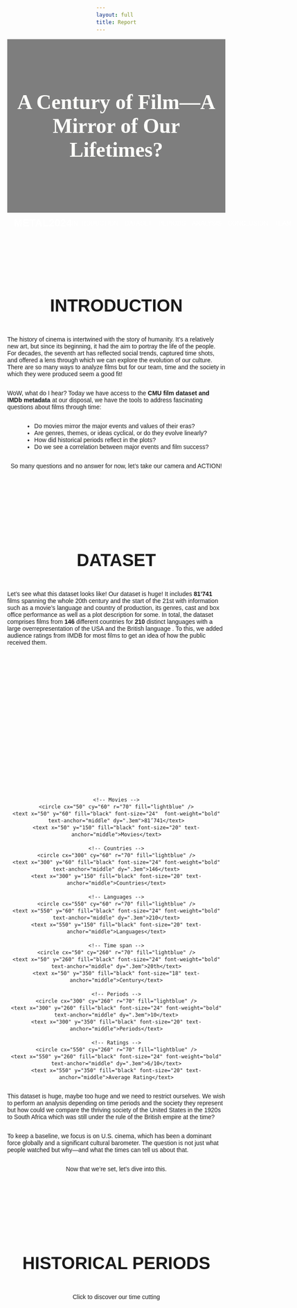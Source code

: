 ```yaml
---
layout: full 
title: Report
---
```


<head>
  <link href="https://fonts.googleapis.com/css2?family=Roboto:wght@400;500;700&display=swap" rel="stylesheet">
</head>

<div style="background-image: url('great+films.jpg'); background-size: cover; background-position: center; width: 100%; height: 400px; display: flex; align-items: center; justify-content: center; color: white; text-align: center; position: relative;">
  <div style="background-color: rgba(0, 0, 0, 0.5); position: absolute; top: 0; left: 0; width: 100%; height: 100%; z-index: 1;"></div>
  <div style="position: sticky; z-index: 2; color: #fefefa; font-family: 'Oswald'">
    <h1 style="font-size: 3rem; margin: 0;">A Century of Film—A Mirror of Our Lifetimes?</h1>
  </div>
</div>


<nav style="background-color: linear-gradient(to right, #01395E, #1D5A6D); padding: 10px 0; position: relative; top: 0; z-index: 1000; display: flex; justify-content: space-between; align-items: center; width: 100%; box-sizing: border-box;">
  <div style="color: white; font-size: 1.5rem; font-weight: bold; padding-left: 15px; flex-grow: 1;">
    METAL2024
  </div>
  <div style="padding-right: 15px; display: flex; gap: 15px;">
    <a href="#introduction" style="color: white; text-decoration: none; text-transform: uppercase;">Introduction</a>
    <a href="#dataset" style="color: white; text-decoration: none; text-transform: uppercase;">Dataset</a>
    <a href="#events" style="color: white; text-decoration: none; text-transform: uppercase;">Periods</a>
    <a href="#analysis" style="color: white; text-decoration: none; text-transform: uppercase;">Analysis</a>
    <a href="#conclusion" style="color: white; text-decoration: none; text-transform: uppercase;">Conclusion</a>
    <a href="#team" style="color: white; text-decoration: none; text-transform: uppercase;">Team</a>
  </div>
</nav>


<a id="introduction"></a>
<div style="padding-top: 60px;">
  <h2 style="text-align: center; text-transform: uppercase; color: #1a1a1a; font-size: 2.5rem; font-weight: 600;">Introduction</h2>
</div>

The history of cinema is intertwined with the story of humanity. It’s a relatively new art, but since its beginning, it had the aim to portray the life of the people. For decades, the seventh art has reflected social trends, captured time shots, and offered a lens through which we can explore the evolution of our culture. There are so many ways to analyze films but for our team, time and the society in which they were produced seem a good fit! 

WoW, what do I hear? Today we have access to the **CMU film dataset and IMDb metadata** at our disposal, we have the tools to address fascinating questions about films through time:
- Do movies mirror the major events and values of their eras?
- Are genres, themes, or ideas cyclical, or do they evolve linearly?
-	How did historical periods reflect in the plots?
-	Do we see a correlation between major events and film success?

So many questions and no answer for now, let’s take our camera and ACTION! 


---

<a id="dataset"></a>
<div style="padding-top: 60px;">
  <h2 style="text-align: center; text-transform: uppercase; color: #1a1a1a; font-size: 2.5rem; font-weight: 600;">Dataset</h2>
</div>

Let’s see what this dataset looks like! Our dataset is huge! It includes **81’741** films spanning the whole 20th century and the start of the 21st with information such as a movie’s language and country of production, its genres, cast and box office performance as well as a plot description for some. In total, the dataset comprises films from **146** different countries for **210** distinct languages with a large overrepresentation of the USA and the British language . To this, we added audience ratings from IMDB for most films to get an idea of how the public received them. 


<div style="text-align: center;">
  <svg width="800" height="500" xmlns="http://www.w3.org/2000/svg">
  
    <!-- Movies -->
    <circle cx="50" cy="60" r="70" fill="lightblue" />
    <text x="50" y="60" fill="black" font-size="24"  font-weight="bold" text-anchor="middle" dy=".3em">81’741</text>
    <text x="50" y="150" fill="black" font-size="20" text-anchor="middle">Movies</text>
  
    <!-- Countries -->
    <circle cx="300" cy="60" r="70" fill="lightblue" />
    <text x="300" y="60" fill="black" font-size="24" font-weight="bold" text-anchor="middle" dy=".3em">146</text>
    <text x="300" y="150" fill="black" font-size="20" text-anchor="middle">Countries</text>
  
    <!-- Languages -->
    <circle cx="550" cy="60" r="70" fill="lightblue" />
    <text x="550" y="60" fill="black" font-size="24" font-weight="bold" text-anchor="middle" dy=".3em">210</text>
    <text x="550" y="150" fill="black" font-size="20" text-anchor="middle">Languages</text>
  
    <!-- Time span -->
    <circle cx="50" cy="260" r="70" fill="lightblue" />
    <text x="50" y="260" fill="black" font-size="24" font-weight="bold" text-anchor="middle" dy=".3em">20th</text>
    <text x="50" y="350" fill="black" font-size="18" text-anchor="middle">Century</text>
  
    <!-- Periods -->
    <circle cx="300" cy="260" r="70" fill="lightblue" />
    <text x="300" y="260" fill="black" font-size="24" font-weight="bold" text-anchor="middle" dy=".3em">10</text>
    <text x="300" y="350" fill="black" font-size="20" text-anchor="middle">Periods</text>
  
    <!-- Ratings -->
    <circle cx="550" cy="260" r="70" fill="lightblue" />
    <text x="550" y="260" fill="black" font-size="24" font-weight="bold" text-anchor="middle" dy=".3em">6/10</text>
    <text x="550" y="350" fill="black" font-size="20" text-anchor="middle">Average Rating</text>
  
  </svg>
</div>  

This dataset is huge, maybe too huge and we need to restrict ourselves. We wish to perform an analysis depending on time periods and the society they represent but how could we compare the thriving society of the United States in the 1920s to South Africa which was still under the rule of the British empire at the time?

To keep a baseline, we focus is on U.S. cinema, which has been a dominant force globally and a significant cultural barometer. The question is not just what people watched but why—and what the times can tell us about that.

Now that we’re set, let's dive into this.

---

<a id="events"></a>
<div style="padding-top: 60px;">
  <h2 style="text-align: center; text-transform: uppercase; color: #1a1a1a; font-size: 2.5rem; font-weight: 600;">Historical Periods</h2>
</div>

Click to discover our time cutting
<html lang="en">
<head>
    <style>
        /* General styling */
        body {
            font-family: Arial, sans-serif;
            margin: 0;
            padding: 20px;
            display: flex;
            justify-content: center;
            align-items: center;
            flex-direction: column;
        }

        h1 {
            text-align: center;
            margin-bottom: 20px;
        }

        /* Grid container for each row*/
        .grid-row {
            display: grid;
            gap: 20px;
            width: 100%;
            max-width: 1200px;
            margin-bottom: 20px;
        }

        /* Row-specific column settings */
        .row-1 {
            grid-template-columns: repeat(4, 1fr); /* 4 items in first row */
        }

        .row-2 {
            grid-template-columns: repeat(3, 1fr); /* 3 items in second row */
        }

        .row-3 {
            grid-template-columns: repeat(3, 1fr); /* 3 items in third row */
        }

        /* Individual item in the grid */
        .period-container {
            text-align: center;
            border: 1px solid #ddd;
            border-radius: 10px;
            padding: 10px;
            background-color: #f9f9f9;
            box-shadow: 0 2px 5px rgba(0, 0, 0, 0.1);
        }

        /* Clickable image */
        .period-image {
            cursor: pointer;
            width: 100%;
            aspect-ratio: 4 / 3;
            object-fit: cover; 
            border-radius: 10px;
            transition: transform 0.2s;
        }

        .period-image:hover {
            transform: scale(1.05);
        }

        /* Hidden text */
        .period-text {
            display: none;
            margin-top: 10px;
            font-size: 14px;
            line-height: 1.5;
        }
    </style>
</head>
<body>
    <div class="grid-row row-1">
        <!-- Add a period for each historical event -->
        <div class="period-container">
            <div class="default-text" id="default-text1"><strong>The Progressive Era:<br>1900-1914</strong></div>
            <img src="progressive-era.jpg" alt="Progressive Era" class="period-image" onclick="toggleText('text1')" />
            <div id="text1" class="period-text">
                At the beginning of the 20th century, the USA were driven by progressivism, a social democratic movement that rose in response to the massive industrialization of the late 19th century. It brought many reforms seeking to improve the conditions of the middle and working classes. This period saw a general improvement of the population’s quality of life with a prosperous economy and a push for social equality and women’s rights.
            </div>
        </div>
        <div class="period-container">
            <div class="default-text" id="default-text2"><strong>World War I:<br>1914-1918</strong></div>
            <img src="ww1.jpg" alt="World War I" class="period-image" onclick="toggleText('text2')" />
            <div id="text2" class="period-text">
                As the first World War erupted, the USA chose to remain neutral. Even though the public opinion was generally more friendly towards the Allies (UK, France, Russia, …) than the Central Powers (Germany, Austria-Hungary, Ottoman Empire, …), they preferred not to engage in battle. However, they still looked to prepare for the possibility of war and strengthened the military powers, especially the Navy. Over time, the American people saw Germany as being increasingly hostile and it was announced in 1917 that the United States were entering the war siding with the Allies. 
            </div>
        </div>
        <div class="period-container">
            <div class="default-text" id="default-text3"><strong>The Roaring Twenties:<br>1918-1929</strong></div>
            <img src="roaring-twenties.jpg" alt="The Roaring Twenties" class="period-image" onclick="toggleText('text3')" />
            <div id="text3" class="period-text">
                The 1920s, also known as the Roaring Twenties, saw the USA ending getting out of WW1 as victors and with few economic losses. These years were similar to the Progressive Era in that America continued its economic growth and prosperity. The incomes of working people increased along with those of middle class and wealthier Americans resulting in a increased consumerism. The automobile and electricity industries thrived and radically changed the people’s way of life. But the Roaring twenties are also the start of the prohibition, where the distribution of alcohol became illegal in hope to eradicate alcoholism. However, this did not solve the problem and brought an even greater one as many gangs took over the alcohol market and rapidly grew more and more violent.
            </div>
        </div>
        <div class="period-container">
            <div class="default-text" id="default-text4"><strong>The Great Depression:<br>1929-1939</strong></div>
            <img src="great-depression.jpg" alt="The Great Depression" class="period-image" onclick="toggleText('text4')" />
            <div id="text4" class="period-text">
                The Wall Street Crash of 1929 brought an abrupt end to the Roaring Twenties. A lot of people had invested their money on the stock market that was very loosely regulated and as the economy plummeted, they were left with massive debt. This is a period of huge poverty and unemployment as a fourth of the population came jobless by 1933. The whole decade resulted in efforts to gradually recover the economy and employment rate.
            </div>
        </div>
    </div>
    <!-- Row 2 with 3 containers -->
    <div class="grid-row row-2">
        <div class="period-container">
            <div class="default-text" id="default-text5"><strong>World War II:<br>1939-1945</strong></div>
            <img src="ww2.jpg" alt="World War II" class="period-image" onclick="toggleText('text5')" />
            <div id="text5" class="period-text">
                As the second World War began, the industry changed rapidly to support the war effort. The employment rate rose back up and even women joined the workforce to replace the people enrolled in the army. Productivity was increased to match the demands of a growing military force, and a lot of efforts were made to ensure the national unity. In this sense, the movie industry of Hollywood worked an impressive propaganda to consolidate the Americans’ patriotism and resentment towards Germany.
            </div>
        </div>
        <div class="period-container">
            <div class="default-text" id="default-text6"><strong>The Early Cold War:<br>1946-1960</strong></div>
            <img src="early-cold-war.jpg" alt="The Early Cold War" class="period-image" onclick="toggleText('text6')" />
            <div id="text6" class="period-text">
                The USA got out of the war as one of the most influential countries in the world along with the USSR. This period was one of high economic growth and prosperity for the American people. Nonetheless, it was also marked by the Red Scare, the fear of the other superpower of that time, The communist USSR. The two nations with radically different political views were competing to see which one would shape the future of the world. As well as providing help to rebuild their allies’ nations in Europe and engaging in wars against communism across the globe, the States embarked on a race both in nuclear armament and on space discovery. Inside the country, a large propaganda was set up against communism and people were prosecuted if they were too far on the left political wing. 
            </div>
        </div>
        <div class="period-container">
          <div class="default-text" id="default-text7"><strong>The Civil Rights Movement:<br>1960-1970</strong></div>
          <img src="civil-rights.jpg" alt="The Civil Rights Movement" class="period-image" onclick="toggleText('text7')" />
          <div id="text7" class="period-text">
              The Civil Rights Movement of the 50s and 60s saw the African American population fight to promote racial equality and the rights of the black people. It was a moment of great social changes that confronted the United States to the incoherences of their self-proclaimed position of leaders of the democracy. This mostly non-violent movement led by figures such as Martin Luther King Jr., Malcolm X or Fannie Lou Hamer brought the abolition of many discriminative laws and laid a legal groundwork to promote equality and civil rights. This period also saw the culmination of the space race as, in 1969, Neil Armstrong became the first human to set foot on the moon
          </div>
        </div>
    </div>
    <!-- Row 3 with 3 containers -->
    <div class="grid-row row-3">
        <div class="period-container">
          <div class="default-text" id="default-text8"><strong>The Late Cold War<br>1971-1991</strong></div>
          <img src="late-cold-war.jpg" alt="The Late Cold War" class="period-image" onclick="toggleText('text8')" />
          <div id="text8" class="period-text">
              As the Cold War continued, the USA slowly but surely gained the upper hand against the USSR. The American economy was growing steadily while communism started to show its economical flaws. At the same time, many pro-peace movements rose in America as the population was fed up with the many conflicts around the globe in which the States were involved. Conflicts such as the Vietnam war angered the population that didn’t understand why American people had to die so far from their home.
          </div>
        </div>
        <div class="period-container">
          <div class="default-text" id="default-text9"><strong>The Post-Cold War and the New World Order:<br>1992-2001</strong></div>
          <img src="post-cold-war.jpg" alt="The Post-Cold War" class="period-image" onclick="toggleText('text9')" />
          <div id="text9" class="period-text">
              The end of the Soviet Union in 1991 left the United States as victors of the Cold War and established them as the only superpower of the world. In a world entering globalisation and the starting years of internet, the American culture thrived and influenced the whole world. If there was no communism to fight, the US army was still present in many regions of the world to serve their interests. For example, many soldiers were sent in the Arabic peninsula because of the large reserves of Oil present in the region.
          </div>
        </div>
        <div class="period-container">
        <div class="default-text" id="default-text10"><strong>The War on terrorism:<br>2001-present</strong></div>
        <img src="9_11.png" alt="The War on terrorism" class="period-image" onclick="toggleText('text10')" />
          <div id="text10" class="period-text">
            The attacks of the 11th of September shocked the world and even more so the United States. They discovered a new kind of war they weren't ready for, terrorism. The enemy could be pretty much anyone, and there was no clear way to counterattack. This brought a lot of fear and distrust to the population, and the USA started a more self-centred politic and restricted the access inside their borders and.
          </div>
        </div>
    </div>

    <script>
        // Toggle visibility of the text
        function toggleText(id) {
            const textElement = document.getElementById(id);
            textElement.style.display = textElement.style.display === 'block' ? 'none' : 'block';
        }
    </script>
</body>
</html>


---

<a id="analysis"></a>
<div style="padding-top: 60px;">
  <h2 style="text-align: center; text-transform: uppercase; color: #1a1a1a; font-size: 2.5rem; font-weight: 600;">Analysis</h2>
</div>

## Genre-ally Speaking: A Plot Twist in Movie History

{% include line_theme_years_plot.html %}

This graph visualizes the evolution of movie themes from 1900 to 2020, showing the total number of movies for each theme over the years. It highlights the early prominence of "Short/Silent" films, with a sharp peak followed by a decline, while genres like "Action/Adventure/Thriller" and "Drama/Mystery" grew in prominence in later years. Additionally, the graph displays the evolution of other themes such as "Black and White", "Romance", "Musical", "Horror/Crime", "Science Fiction/Fantasy", "Historical/Biographical/Documentary", and "Independent/Experimental/LGBT". We will analyze some of these themes in more detail shortly.

<table style="width: 90%; border-collapse: collapse; table-layout: fixed;">
  <tr>
    <td style="width: 50%; word-wrap: break-word; padding-right: 15px; overflow: hidden;">
      {% include line_start_3.html %}
    </td>
    <td style="width: 50%; word-wrap: break-word; padding-left: 15px; overflow: hidden; margin-top: 10px;">
      {% include line_end_3.html %}
    </td>
  </tr>
</table>


<table>
  <tr>
    <td>
      <img src="bnw-silent.jpg" alt="Image" width="600" />
    </td>
    <td>
      <strong>Short/Silent Films:</strong>  
        In the early days of cinema, short and silent films dominated due to simple technology, universal accessibility, and their novelty, which attracted large audiences. Peaking around 1920, their popularity declined sharply with the rise of sound in the late 1920s, which transformed filmmaking and diminished the appeal of silent films.  
      <br><br>

      <strong>Black-and-White Films:</strong> 
        Black-and-white films dominated early cinema due to the lack of affordable color technology, peaking around 1940. Their decline after 1960 coincided with the widespread adoption of color film, which made black-and-white less popular. However, a resurgence after 2000 reflects its enduring appeal as an artistic and stylistic choice for filmmakers. 
      <br><br>

      <strong>Independent/Experimental/LGBT Films:</strong> 
        The scarcity of independent, experimental, and LGBT films before 1980 reflects production constraints and censorship. Their rise after 1980 aligns with social movements and cultural shifts, fostering diverse voices and enabling filmmakers to explore unconventional themes and artistic approaches.
    </td>
  </tr>
</table>

<table>
  <tr>
    <td>
      <strong>Drama/Mystery:</strong>  
        The gradual increase in drama and mystery movies may be attributed to the timeless appeal of these genres. These themes explore fundamental human experiences and stories that remain relevant across generations, which sustains audience interest. The peak between 2000-2010 could be influenced by changing social contexts which lead to different types of stories that become popular, as well as a general trend in movie production across all genres.
      <br><br>

      <strong>Action/Adventure/Thriller:</strong> 
      The sharp rise in action, adventure, and thriller films after 1970 is likely due to advancements in special effects, which made it possible to produce more spectacular and visually engaging films in these genres. 
      <br><br>

      <strong>Comedy:</strong> 
      The early peak of comedy in the 1940s may be due to the popularity of "screwball comedies" during the Great Depression and World War II as a form of escapism.  The later peak for comedy around 2000, similar to other genres, is likely the result of the general increase in movie production.
    </td>
    <td>
      <img src="missionimpossible.jpg" alt="Image" width="700" />
    </td>
  </tr>
</table>


{% include line_theme_periods_plot.html %}

This graph illustrates the evolution of movie themes over time, depicting the number of movies for each theme. It highlights the rise and fall of various themes, such as the decline of "Short/Silent" films and the growing popularity of genres like "Action/Adventure/Thriller", "Drama/Mystery", and "Comedy".

{% include bar_theme_period.html %}
This graph illustrates the changing proportions of movie themes across different historical periods, such as "The Belle Époque," "World War I," and "The War on Terror." It highlights how themes like "Short/Silent" films dominated earlier periods, while genres such as "Action/Adventure/Thriller," "Drama/Mystery," and "Comedy" became more prominent in later times.

{% include period_corr_matrix.html %}
This matrix provides a quick visual overview, allowing for the identification of groups of historical periods with similar thematic patterns, as well as highlighting periods with distinctively different thematic trends.

---
## Let's see what we are talking about !
Even if we rather watch a film than just read about it, we have here acces to beautiful summaries already processed by some magic NLP algorithms. I know , I know this is old school.. you'd prefer to watch some trailer, but here we can learn a lot from these summaries. What do they tell us ? Can we identify any trends across different eras? Are there any particular patterns or particularities?
So many questions and yet no anwser but le'ts dive into text.
<div style="text-align: center;">
  <img src="WordcloudTrailers.png" alt="Pikachu Ratings" width="500" />
</div>
For this textual analysis we took the whole processed summaries corpus and tried to do a general classification between films and the eras we picked. This map is made based on common words that we think are deeply related to a perdiod and if the sum of these words pass a certain treshold well ... We classify them as such !
Here are some Wordclouds based one each periods. These are common words from the films using TF-IDF.
<div style="text-align: center;">
  <div style="display: inline-block; margin: 5px;">
    <img src="WW1.png" alt="Image 1" width="300" />
  </div>
  <div style="display: inline-block; margin: 5px;">
    <img src="WW2.png" alt="Image 2" width="300" />
  </div>
  <div style="display: inline-block; margin: 5px;">
    <img src="CivilRights.png" alt="Image 3" width="300" />
  </div>
  <div style="display: inline-block; margin: 5px;">
    <img src="ColdWar.png" alt="Image 4" width="300" />
  </div>
  <div style="display: inline-block; margin: 5px;">
    <img src="Postcold.pngpng" alt="" width="300" />
  </div>
  <div style="display: inline-block; margin: 5px;">
    <img src="991.png" alt="Image 6" width="300" />
  </div>
</div>

Some terms are expected other less but do these classified films and wordclouds match their own periods or are they reccurent through years ? We can also highlight some topics thanks to LDA method to see if there are similarities between periods. 

For example here if we focus on temporality for films classified on war on terror we see the huge rise after the 2001 attacks on World Trade Center , but we also see some outliers with film already putting terrorism subject on the camera. 
Howver as expected we see that this subject is a modern one as it its present only in recent times through the plots
<div style="text-align: center;">
  <img src="ttt.png" alt="Pikachu Ratings" width="600" />
</div>
There is significant variability, indicating that historical events have long been a source of inspiration for movie directors. Even today, filmmakers continue to explore these themes, offering their own unique perspectives on pivotal moments in history.

### Causal Inference

To compare attributes of films from different time periods, we wanted to engage in causal inference to understand whether observed differences in film characteristics were truly due to the time period itself, or if they were influenced by other factors.

[Causal inference](https://en.wikipedia.org/wiki/Causal_inference) allows us to draw more reliable conclusions about the effect of a specific factor (in this case, the time period) on film attributes, rather than just identifying correlations. However, in observational data like ours, where films from different time periods are not randomly assigned, (hidden) covariables might be influencing both the period and the outcomes (such as genre trends, budgets, or technological shifts). Without controlling for these covariates, any conclusions about the impact of the time period could be misleading.

In an attempt to address this issue, we turned to [propensity score matching](https://en.wikipedia.org/wiki/Propensity_score_matching) (PSM). PSM helps us create comparable groups by matching films from different time periods that have similar characteristics, in this our case, genre and ratings (budget data was too sparse to be representative). By doing so, we can try to isolate the impact of the time period itself, reducing the bias introduced by the covariates. In theory, PSM allows us to mimic a randomized controlled experiment, where films from different periods are as similar as possible, except for their time of production.

We used logistic regression to estimate the propensity scores for each film, which represent the likelihood of a film being produced in a specific time period based on its genre and ratings. We then matched films from different periods based on these scores, using maximum weight matching (the PS as the weights), creating comparable groups for analysis. All our code is available in the [GitHub repository](https://github.com/epfl-ada/ada-2024-project-metal2024/tree/main/src/causal_inference). 

Our second issue, which we did not address in this analysis, is that the maximum weight matching algorithm we used is O(n³), which makes it computationally expensive for large datasets. To remediate this, we uniformly sampled a subset of the data for our analysis, which could introduce some bias, and some variance. We picked a the biggest subset we could, and added the number of movies for each period in the title of each graph to give an idea of the representativity of our sample.

#### Named Entity Recognition

Our [movie corpus dataset](http://www.cs.cmu.edu/~ark/personas/) included a [Stanford Core-NLP](https://www.wikidata.org/wiki/Q32998961) processed plot summary containing [named entities](https://en.wikipedia.org/wiki/Named-entity_recognition). We used this information to identify the most common entities mentioned in the plot summaries across different time periods. These named entities could provide insights into the dates, characters, locations, lexical information about time, money, durations and more.

<div style="text-align: center;">
  <img src="assets/svg/ORGANIZATION.svg" alt="SVG1" width="900" />
</div>

The films from the Civil Rights Movement has some interesting `ORGANIZATION` named entities, such as `Times`, which could be linked the the [New York Times](https://en.wikipedia.org/wiki/The_New_York_Times), but also `King` which could be linked to [Martin Luther King Jr](https://en.wikipedia.org/wiki/Martin_Luther_King_Jr.). `Armstrong` could be linked to the musician [Louis Armstrong](https://en.wikipedia.org/wiki/Louis_Armstrong) who won awards in the 1960s, but it is unlikely that it is also linked to the astronaut [Neil Armstrong](https://en.wikipedia.org/wiki/Neil_Armstrong), as he step foot on the moon in 1969, with films taking years to be produced. All of which the Great Depression time period doesn't have. Other entities such as `Sharks` remain hard to interpret.

<div style="text-align: center;">
  <img src="assets/svg/ORGANIZATION_2.svg" alt="SVG1" width="900" />
</div>

Still comparing the `ORGANIZATION` named entities, we see that both World War II and Post Cold War periods have Nazi Germany related entities, which could be due to films about the war being released, for some of them, after the war. The second time period interestingly introduces new entities, although they are hard to interpret.

<div style="text-align: center;">
  <img src="assets/svg/LOCATION.svg" alt="SVG1" width="900" />
</div>

Unfortunately, the results were not as insightful as we had hoped. Most Named Entities were too sparse to draw meaningful conclusions, and the most common ones were generic and not specific to any time period. Results between more periods and more named entities can be found in our repository.

#### NGrams and TF-IDF

[NGrams](https://en.wikipedia.org/wiki/N-gram) are another way to analyze text data, capturing the most frequent sequences of words that can provide context and meaning. Unfortunately these didn't provide meaningful insights for our analysis, as the most common n-grams were generic and not specific to any time period. 
To remedy this, we ranked 1-3 grams not by their plain frequency in the plots for the films from a given time interval but according to their [TF-IDF](https://en.wikipedia.org/wiki/Tf-idf) score. This allowed us, in theory, to identify the most important words for each time period, based on their frequency in the plots and their rarity in the whole corpus.

<div style="text-align: center;">
  <img src="assets/svg/TF-IDF_NGRAMS_1.svg" alt="SVG1" width="900" />
</div>

The word `new` is slightly more present in the Late Cold War than in the Post-Cold War, but we can't draw any meaningful conclusions from this, as it also could be due, for example, to the mention of `New York` or `New World City` in the plots.

<div style="text-align: center;">
  <img src="assets/svg/TF-IDF_NGRAMS_2.svg" alt="SVG2" width="900" />
</div>

Strangely, the word `war` was more present during movies from the Roaring Twenties than during World War II. `american` is more present in the second than in the first.

Again, the results were not as insightful as we had hoped. Most of the top TF-IDF n-grams were in all time periods, and the differences were not significant enough to draw meaningful conclusions. This could be due to the nature of the movie plots, which often contain similar elements regardless of the time period. Results between more periods can be found in our repository.


## Movie ratings, another metric for popularity ?
Cinema is art, and as all art, people can like it, or hate it. Nowadays cinephiles have letterboxed accounts telling everyone their favourite movies. However this has not always been the case, just a few years ago the biggest movie ratings aggregator was IMDB, where people ranted about the latest movie they disliked, or conversly praised an old unknown movie from 50 years ago they found in a videoclub. One idiom often coming back is "It was better before", and cinema is not an exception. The top 100 movies from the [American Film Institute](https://www.afi.com/afis-100-years-100-movies-10th-anniversary-edition/) does not contain a single movie after 2000, and the vast majority of them came out before the 70s. Are movies worse nowadays or do people just want to appear special by showing off their cinematc culture of old movies ?

For this part we will use the ratings from the IMBD dataset, which we added to the movies of our dataset. Additionally, we'll receive the help from multiple famous detectives that accepted to help us in this hard mission. 
We've already seen he number of movies that came out each year, but now let's see which one of those have a rating: 
{% include RatingsNbrOfMovies.html %}

**Good news, it seems we have a fair amount of data !** This means we will be able to get useful insights without relying to much on assumptions because of missing data. The only problematic years are around 2007 where we have some missing ratings but drastically outscaled by the huge amount of movies with ratings and the 1915s where the movies without ratings outnumber the movies with a rating. We'll keep this in mind when comparing the early periods with later ones in our analysis. 
<table>
  <tr>
    <td>
    The first detective to jump in is Sherlock Holmes, a wise man that never gets thrown off by numbers. One important thing he tells us is that a rating is worth nothing without the number of votes. When he arrives at a crime scene, he always judges the number of witnesses, and their claims. We take that into account and plot the sum of all votes for each year, and the average votes per movie. Thanks Sherlock !
    </td>
    <td>
      <img src="RatingsSherlock.png" alt="Image" width="700" />
    </td>
  </tr>
</table>


{% include RatingsNbrVsTime.html %}


Indeed Sherlock was right, the total number of votes increases drastically over the years (notice the log scale !) and the mean number of votes per movies also. Again, this means analysing older movies, especially before the 1960s will have to be put in context. 

<table>
  <tr>
    <td>
      <img src="RatingsPikachu.png" alt="Image" width="1100" />
    </td>
    <td>
Now that we know this, let's dive into the ratings themselves, and plot them over the years. A friend of us, Detective Pikachu does not like uncertainty, so due to the high variability of ratings, he tells us to use errorbars. He also mentions something about weighting the rating for each year. That seems like a good intuition; movies with a lot of ratings should impact their average consequently. We compute this weighted average rating by multiplying each movie's rating with the number of votes for said movie.
    </td>
  </tr>
</table>


{% include RatingsWithErrorBars.html %}

<div style="text-align: center;">
  <img src="RatingsPikachuOh.png" alt="Pikachu Ratings" width="400" />
</div>


**What a Surprising Result!! Even detective pikachu is thrown off guard**. From 1913 on, the weighted movie rating is constantly better than the average. Even more than that, it's outside the error-bars ! This can only mean one thing. The rating of a movie, and the number of votes is not totally uncorrelated. The year 1973 seems to be the best year in terms of weighted rating, but just any normal year in mean ratings, there must be a reason!

<table>
  <tr>
    <td>
    This task requires deeper understanding, we'll ask a person that always has the right tools to analyse data: Inspector Gadget. Luckily he has exactly what we need, a way to compute correlation. If we find any correlation between the ratings and the number of votes, it might explain why the weighted average is so off the mean. Using his multiple arms, Inspector Gadget gives us the Pearson Correlation coefficient which captues linear correlation, and the Spearman capturing non-linear monotonic correlation. 
    </td>
    <td>
      <img src="RatingsGadget.png" alt="Image" width="700" />
    </td>
  </tr>
</table>



{% include RatingsCorr.html %}

Indeed, there is something going on here, the year 1973 seems has much more correlation than the average data, and year 1949 even more ! Mister gadget advises us to plot the number of votes against the rating of a movie, he gives a last tool to only use with caution before leaving, we'll keep it preciously. 

{% include RatingsScatterPlotUgly.html %}

<table>
  <tr>
    <td>
    <strong>Ugh that's so ugly, we need to do something about that! </strong>
    We're sorry mister Gadget, but it's already the time to use your secret tool. But we'll do it with extreme caution.
    <br> <strong>We will forever remember the words from Miss Sakota:</strong>
    </td>
    <td>
      <img src="RatingsSpiderman.png" alt="Image" width="700" />
    </td>
  </tr>
</table>



With the Greatest caution, we use the **log scale** given by Mr Gadet, hoping it will make this graph useful in any way. 

{% include RatingsScatterPlot.html %}

Indeed this is much more readable, there's so much to say. First let's understand this plot correctly, because as a real detective would do, we will analyze every detail of it in later parts, to get the whole meaning of it. First we can see that most of the movies are concentrated in the center, between 200 and 10k votes. Since there are som many of them it's hard to detect any particular tendency, but one thing we notice is this is the range where we have the most movies under a rating of 4.  
Above 100k votes, the movie ratings seem to be increasing, until we only have a few movies above 1M votes, which all have a rating above 8. On the other side, we notice that the only few movies with a rating above 9, have less than 200 votes, and they are practically unknown. However this plot is still to dense, let's get back to our example years from before: 

{% include RatingsScatterPlotYears.html %}

Indeed the distribution for the 3 chosen years is not the same at all, just look at the huge amount of movies below 4 in 2006. 
Even though they do not have that many votes individually, together they still add up. And now take advantage of the interactive plot and zoom on the right side of the plot. First we'll notice that no single movie from 1949 has more than 50k votes. Ans also notice the difference in distribution between 1973 and 2006. In 1973, all movies above 20k votes have a rating of at least 6.9, no wonder the weighted average is so high !

<table>
  <tr>
    <td>
      <img src="RatingsColumbo.png" alt="Image" width="500" />
    </td>
    <td>
A familiar face jumps in, telling us that we should click on the 2006 label on the right to turn off the movies of that year, and dive deep into a more precise comparison between 1949 and 1973. We would like to understand why 1949 has a higher spearman coefficient. Looking at the points the 1973 seem sparser, and 1949 seems practically linear, so why is the pearson coefficient so low ? Columbo's sharp mind answers before we could even think about it: Because of the log scale. Here the correlation is not linear, but logarithmic, that's why the spearman coefficient is higher, as it captures the monotonic increase of the logarithm. 
    </td>
  </tr>
</table>


However Columbo's not totally happy with our analysis, saying we lack some overview. He's right, let's come back to a dimension we've already explored before:
Theme popularity over periods:  

### Genre popularity over the years

<table>
  <tr>
    <td>
We've already compared movie genres in the second part of this datastory, so what will the ratings tell us we did not know already ?
Hercule Poirot might have some answers for us, as he has been around for quite a while now, and he even starred in a Black-and-White Movie Alibi in 1931.
He probably knows if we can see the decline of the 3 most popular themes of the early years in terms of ratings as well as number of movies ?
To analyze these genres over time, he advises us to plot them over the periods we defined before and as wise as always he tells us to also plot the weighted rating over all themes, or we wouldn't be able to do any comparisons. 
    </td>
    <td>
      <img src="RatingsHercule.png" alt="Image" width="700" />
    </td>
  </tr>
</table>



{% include RatingsThemesVsPeriodsOld.html %}

This plot is very informative, we can see that during the early years, the 3 genres are very close to the general score, which makes sense since these were practically the only genres to come out, however as the time went on, they started diverging a lot. Remember during the periods in the middle, we had practically no movies of these genres that were coming out, so the data is quite empty. I'd advise digging deeper into the difference between the very bad independent movies of the great depression and the astonishingly good Black-and-White movies that came out in the Post-Cold War. That seems like a hard task, let's send an experimented and combat-ready detective:  
**Du-Du Du-Du Du-Du Du-Du Batmaaaaaan !**

{% include RatingsThemesPeriodsPairOld.html %}

<div style="text-align: center;">
  <img src="RatingsBatman.png" alt="Pikachu Ratings" width="500" />
</div>

Thanks god we're saved, it was just a False alarm. Steven's Spielberg "Schindler's List" completely changed the weighted rating with his rating of 9 and 1.4 million votes.
When we remove that movie the weighted rating for "Black-and-White" movies in the Post-Cold War goes down to 7.5:
a value slightly above average, but not shocking. Thanks Batman, we were about to draw wrong conclusions

Okay now that we found this outlier, let's go back to the most produced genres Today: Drama, Action/Adventure and Comedy.
How did the popularity evolve for these movies ?
The AFI's top 100 list has so many dramas that came out before the 90s, does that mean that Drama's nowadays are bad ?
And What about Comedy and Action movies. If there are so many of those, they are probably popular right ?
{% include RatingsThemesVsPeriodNew.html %}


Indeed The drama movies seem to be very reliable. Always above average, especially compared to Comedies that are probably dragging down the average. 
Action movies on the other side seems to be just good enough, but with a decline since the second world war. 
If we take a closer look at the AFI's top 100 movies list, Citizen Kane, and Casablanca should appear for the second world war in the category Drama, and comparing it to a period where Comedy's are below average we might find out the secret of Drama Movies to stay so high in rating.
{% include RatingsThemesPeriodsPairNew.html %}


<table>
  <tr>
    <td>
For this final task we'll be helped by James Stewart, playing his detective role in Vertigo (9th in AFI's top 100 list !). He tells us to some insights about cult movies: They age very well ! And the more people watch them, the more peope like them. It's simple, no massively rated movie has a bad rating in AFI's list. 
Indeed look at these different disributions, nothing comparable ! The difference on the lower right part of the curve, where we have so many comedies performing well below Dramas with similar number of votes. 
Even though the Comedy theme has 2 movies outperforming the Classics Citizen Kane, and Casablanca, the big amount of Comedies with bad ratings lower the average. So why do comedies perform so bad ? James starts telling us the answer, but as he speaks, our sight starts spinning and a strong nauseau hits us. The answer was probably too hard to swallow, and gave us vertigo. 
    </td>
    <td>
      <img src="RatingsVertigo.png" alt="Image" width="2000" />
    </td>
  </tr>
</table>

---

<a id="conclusion"></a>
<div style="padding-top: 60px;">
  <h2 style="text-align: center; text-transform: uppercase; color: #1a1a1a; font-size: 2.5rem; font-weight: 600;">Conclusion</h2>
</div>

And now, here we are at the end of our journey through time.
Our journey through cinema's rich history has offered a fascinating lens from the silent beginnings to the globalized blockbuster era, movies have acted as mirrors through analyzing trends, genres, and audience responses across decades. Although the dataset was difficult to manipulate to find causality or direct link between periods and group of films we believe we give a nice time overview of what films have been.

---

<a id="team"></a>
<div style="padding-top: 60px;">
  <h2 style="text-align: center; text-transform: uppercase; color: #1a1a1a; font-size: 2.5rem; font-weight: 600;">Meet the Team</h2>
  <p style="text-align: center; color: #1a1a1a; font-size: 1.25rem; font-weight: 500; margin-top: 10px;">METAL2024</p>
</div>

## Anoush Azar-Pey   
📖 **About:** Anoush is a dataFreak.  

---

## Emilien Silly  
📖 **About:** Emilien brings everything you can imagine.  

---

## Lilly-Flore Celma  
📖 **About:** Lilly-Flore specializes in cinematography.  

---

## Mathis Krause   
📖 **About:** Mathis is passionate about Tadao Ando.  

---

## Timo Michoud   
📖 **About:** Timo excels in NLP pre-processing.  

